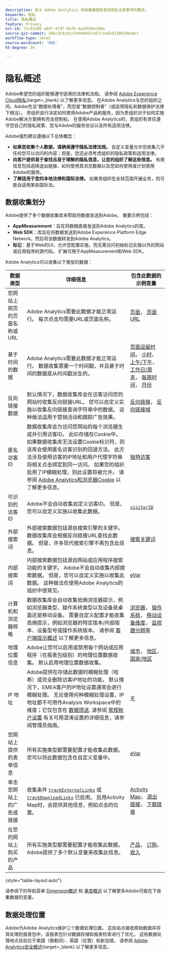 ```yaml
---
description: 有关 Adobe Analytics 所收集数据和其他隐私注意事项的概述。
keywords: 隐私
title: 隐私概述
feature: Privacy
exl-id: 71c83106-a047-47d7-9a70-4a24595e3d0a
source-git-commit: 266c354cdc17e99d847ce57c1e6261386299a8cf
workflow-type: tm+mt
source-wordcount: '986'
ht-degree: 3%

---
```


# 隐私概述

Adobe希望您的组织能够遵守适用的法律和法规。 请参阅 [Adobe Experience Cloud隐私](https://www.adobe.com/cn/privacy/experience-cloud.html){target=_blank} 以了解更多信息。 在Adobe Analytics与您的组织之间，Adobe充当“数据处理者”，而您是“数据控制者”（或适用隐私和数据保护法律下相当）。 贵组织自行决定如何使用Adobe产品和服务，因为贵组织对于如何实施Adobe解决方案拥有完全控制权。 在使用Adobe Analytics时，贵组织有责任遵守您自己的隐私政策、您与Adobe的服务协议以及所有适用法律。

Adobe强烈建议遵循以下总体概念：

* **如果您收集个人数据，请确保遵守隐私法律法规。** 自定义变量允许您收集几乎任何您可以访问的内容；但是，您还必须考虑组织的隐私政策和适用法律。
* **向客户提供易于查找且易于理解的隐私信息，让您的组织了解这些信息。** 有用信息包括选择退出链接、如何使用其浏览数据以及您如何使用或计划使用Adobe的服务。
* **了解适用于您的本地法律和国际法律。** 如果贵组织在全球范围开展业务，则可能会适用某些国际法。

## 数据收集划分

Adobe提供了多个数据收集库来帮助将数据发送到Adobe。 重要示例包括：

* **AppMeasurement**：旨在将数据直接发送到Adobe Analytics的库。
* **Web SDK**：库旨在将数据发送到Adobe Experience Platform Edge Network，然后将该数据转发到Adobe Analytics。
* **标记**：基于Web的UI，允许您配置实施，而无需访问初始标记实施以外的网站或应用程序的源代码。 扩展可用于AppMeasurement和Web SDK。

Adobe Analytics可以收集以下类型的数据：

| 数据类型 | 详细信息 | 包含此数据的示例变量 |
| --- | --- | --- |
| 您网站上网页的页面名称或URL | Adobe Analytics需要此数据才能正常运行。 每次点击均需要URL或页面名称。 | [页面](../components/dimensions/page.md)， [页面URL](../components/dimensions/page-url.md) |
| 基于时间的数据 | Adobe Analytics需要此数据才能正常运行。 数据收集需要一个时间戳，并且基于时间的数据是从时间戳派生的。 | [页面逗留时间](../components/dimensions/time-spent-on-page.md)， [小时](../components/dimensions/hour-of-day.md)， [上午/下午](../components/dimensions/am-pm.md)， [工作日/周末](../components/dimensions/weekday-weekend.md)， [每周时间](../components/dimensions/day-of-week.md)， [月份](../components/dimensions/month-of-year.md) |
| 反向链接数据 | 默认情况下，数据收集库会在访客访问您的网站时收集反向链接URL。 您可以自定义实施以收集反向链接查询字符串中的数据。 这种做法适用于营销活动和跟踪广告效果。 | [反向链接](../components/dimensions/referrer.md)， [反向链接域](../components/dimensions/referring-domain.md) |
| 匿名访客ID | 数据收集库会为访问您网站的每个浏览器生成并引用访客ID。 此ID存储在Cookie中。 如果数据收集库无法设置Cookie标识符，则该库会使用匿名访客识别的回退方法。 此方法涉及使用访客的IP地址和用户代理字符串将相关点击绑定到同一访问。 如果您的组织启用了IP模糊处理，则此设置将被允许。 请参阅 [Adobe Analytics和浏览器Cookie](cookies/cookies.md) 以了解更多信息。 | [独特访客](../components/metrics/unique-visitors.md) |
| 可识别的访客ID | Adobe不会自动收集自定义访客ID。 但是，您可以自定义实施以收集此数据。 | [`visitorID`](../implement/vars/config-vars/visitorid.md) |
| 外部搜索词 | 外部搜索数据包括源自搜索引擎的关键字。 数据收集库会根据反向链接URL查找此数据。 但是，许多现代搜索引擎不再包含此信息。 | [搜索关键词](../components/dimensions/search-keyword.md) |
| 内部搜索词 | 内部搜索数据包括源自网站或应用程序搜索功能的关键字。 Adobe不会自动收集内部搜索数据。 但是，您可以自定义实施以收集此数据。 这种做法在使用Adobe Analytics的组织中很常见。 | [eVar](../components/dimensions/evar.md) |
| 计算机和浏览器规格 | 数据收集库会自动收集低熵浏览器提示，例如浏览器类型、操作系统类型以及设备是桌面还是移动设备。 需要自定义配置才能收集高熵提示，例如浏览器的特定版本/内部版本、设备型号或操作系统版本。 请参阅 [客户端提示概述](client-hints.md) 以了解更多信息。 | [浏览器](../components/dimensions/browser.md)， [操作系统](../components/dimensions/operating-systems.md)， [移动设备维度](../components/dimensions/mobile-dimensions.md)， [监视器分辨率](../components/dimensions/monitor-resolution.md) |
| 地理位置信息 | Adobe让您可以启用或禁用每个网站或应用程序（在报表包级别）的地理位置数据收集。 默认启用地理位置数据收集。 | [城市](../components/dimensions/cities.md)， [地区](../components/dimensions/regions.md)， [国家/地区](../components/dimensions/countries.md) |
| IP 地址 | Adobe提供在存储此数据时模糊处理（哈希）或完全删除访客IP地址的功能。 默认情况下，EMEA客户的IP地址设置通常会进行模糊处理。 无论使用何种模糊处理设置，IP地址都不可用作Analysis Workspace中的维度；它仅包含在 [数据馈送](../export/analytics-data-feed/data-feed-overview.md). 请参阅 [常规帐户设置](../admin/admin/c-manage-report-suites/c-edit-report-suites/general/general-acct-settings-admin.md) 有关可用混淆设置的详细信息，请参阅管理员指南。 | 无 |
| 您网站上提供的表单信息 | 所有实施类型都需要配置才能收集此数据。 您可以将此数据包含在自定义变量中。 | [eVar](../components/dimensions/evar.md) |
| 单击您网站上的广告或链接 | 收集条件 [`trackExternalLinks`](../implement/vars/config-vars/trackexternallinks.md) 或 [`trackDownloadLinks`](../implement/vars/config-vars/trackdownloadlinks.md) 已启用。 启用Activity Map时，会提供其他信息，例如点击的位置。 | [Activity Map](../analyze/activity-map/activity-map.md)， [退出链接](../components/dimensions/exit-link.md)， [下载链接](../components/dimensions/download-link.md) |
| 在您的网站上购买的产品 | 所有实施类型都需要配置才能收集此数据。 Adobe提供了多个默认变量来收集此信息。 | [产品](../components/dimensions/product.md)， [订购](../components/metrics/orders.md)， [收入](../components/metrics/revenue.md) |

{style="table-layout:auto"}

请参阅下的导航菜单 [Dimension概述](../components/dimensions/overview.md) 和 [量度概述](../components/metrics/overview.md) 以了解更多Adobe可能在下收集数据的变量。

## 数据处理位置

Adobe为Adobe Analytics维护三个数据处理位置。 这些站点接收原始数据并将其处理到报表包中，该报表包针对数据存储和报表检索进行了优化。 这些数据处理地点目前位于美国（俄勒冈）、英国（伦敦）和新加坡。 请参阅 [Adobe Analytics安全概述](https://www.adobe.com/content/dam/cc/en/trust-center/ungated/whitepapers/experience-cloud/adb-analytics-security-wp.pdf){target=_blank} 以了解更多信息。
